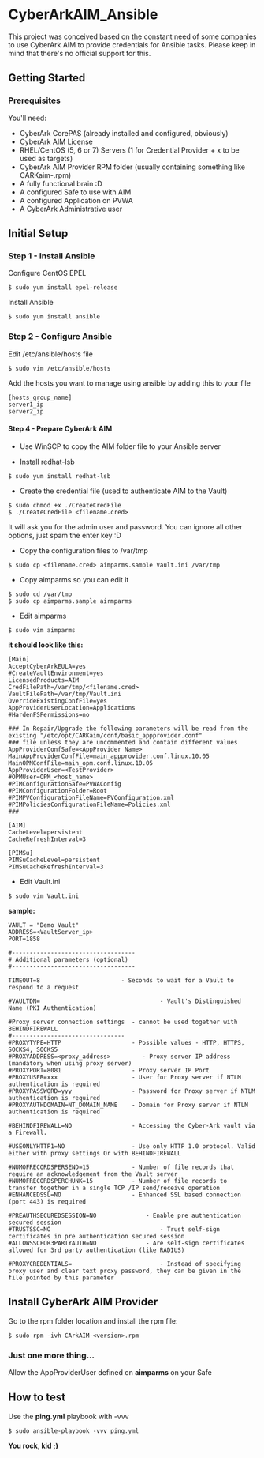 # CyberArkAIM_Ansible
This project was conceived based on the constant need of some companies to use CyberArk AIM to provide credentials for Ansible tasks.
Please keep in mind that there's no official support for this.

## Getting Started

### Prerequisites
You'll need:

- CyberArk CorePAS (already installed and configured, obviously)
- CyberArk AIM License
- RHEL/CentOS (5, 6 or 7) Servers (1 for Credential Provider + x to be used as targets)
- CyberArk AIM Provider RPM folder (usually containing something like CARKaim-<version>.rpm)
- A fully functional brain :D
- A configured Safe to use with AIM
- A configured Application on PVWA
- A CyberArk Administrative user


## Initial Setup

### Step 1 - Install Ansible

Configure CentOS EPEL
```
$ sudo yum install epel-release
```

Install Ansible
```
$ sudo yum install ansible
```

### Step 2 - Configure Ansible

Edit /etc/ansible/hosts file
```
$ sudo vim /etc/ansible/hosts
```

Add the hosts you want to manage using ansible by adding this to your file
```
[hosts_group_name]
server1_ip
server2_ip
```

#### Step 4 - Prepare CyberArk AIM
- Use WinSCP to copy the AIM folder file to your Ansible server

- Install redhat-lsb
```
$ sudo yum install redhat-lsb
```
- Create the credential file (used to authenticate AIM to the Vault)
```
$ sudo chmod +x ./CreateCredFile
$ ./CreateCredFile <filename.cred>
```
It will ask you for the admin user and password. You can ignore all other options, just spam the enter key :D

- Copy the configuration files to /var/tmp
```
$ sudo cp <filename.cred> aimparms.sample Vault.ini /var/tmp
```

- Copy aimparms so you can edit it
```
$ sudo cd /var/tmp
$ sudo cp aimparms.sample airmparms
```

- Edit aimparms
```
$ sudo vim aimparms
```
**it should look like this:**
```
[Main]
AcceptCyberArkEULA=yes
#CreateVaultEnvironment=yes
LicensedProducts=AIM
CredFilePath=/var/tmp/<filename.cred>
VaultFilePath=/var/tmp/Vault.ini
OverrideExistingConfFile=yes
AppProviderUserLocation=Applications
#HardenFSPermissions=no

### In Repair/Upgrade the following parameters will be read from the existing "/etc/opt/CARKaim/conf/basic_appprovider.conf"
### file unless they are uncommented and contain different values
AppProviderConfSafe=<AppProvider Name>
MainAppProviderConfFile=main_appprovider.conf.linux.10.05
MainOPMConfFile=main_opm.conf.linux.10.05
AppProviderUser=<TestProvider>
#OPMUser=OPM_<host_name>
#PIMConfigurationSafe=PVWAConfig
#PIMConfigurationFolder=Root
#PIMPVConfigurationFileName=PVConfiguration.xml
#PIMPoliciesConfigurationFileName=Policies.xml
###

[AIM]
CacheLevel=persistent
CacheRefreshInterval=3

[PIMSu]
PIMSuCacheLevel=persistent
PIMSuCacheRefreshInterval=3
```

- Edit Vault.ini
```
$ sudo vim Vault.ini
```
**sample:**
```
VAULT = "Demo Vault"
ADDRESS=<VaultServer_ip>
PORT=1858

#-----------------------------------
# Additional parameters (optional)
#-----------------------------------

TIMEOUT=8                       - Seconds to wait for a Vault to respond to a request

#VAULTDN=                                  - Vault's Distinguished Name (PKI Authentication)

#Proxy server connection settings  - cannot be used together with BEHINDFIREWALL
#--------------------------------
#PROXYTYPE=HTTP                    - Possible values - HTTP, HTTPS, SOCKS4, SOCKS5
#PROXYADDRESS=<proxy_address>         - Proxy server IP address (mandatory when using proxy server)
#PROXYPORT=8081                    - Proxy server IP Port
#PROXYUSER=xxx                     - User for Proxy server if NTLM authentication is required
#PROXYPASSWORD=yyy                 - Password for Proxy server if NTLM authentication is required
#PROXYAUTHDOMAIN=NT_DOMAIN_NAME    - Domain for Proxy server if NTLM authentication is required

#BEHINDFIREWALL=NO                 - Accessing the Cyber-Ark vault via a Firewall.

#USEONLYHTTP1=NO                   - Use only HTTP 1.0 protocol. Valid either with proxy settings Or with BEHINDFIREWALL

#NUMOFRECORDSPERSEND=15            - Number of file records that require an acknowledgement from the Vault server
#NUMOFRECORDSPERCHUNK=15           - Number of file records to transfer together in a single TCP /IP send/receive operation
#ENHANCEDSSL=NO                    - Enhanced SSL based connection (port 443) is required

#PREAUTHSECUREDSESSION=NO              - Enable pre authentication secured session
#TRUSTSSC=NO                               - Trust self-sign certificates in pre authentication secured session
#ALLOWSSCFOR3PARTYAUTH=NO              - Are self-sign certificates allowed for 3rd party authentication (like RADIUS)

#PROXYCREDENTIALS=                         - Instead of specifying proxy user and clear text proxy password, they can be given in the file pointed by this parameter
```

## Install CyberArk AIM Provider
Go to the rpm folder location and install the rpm file:
```
$ sudo rpm -ivh CArkAIM-<version>.rpm
```

### Just one more thing... 
Allow the AppProviderUser defined on **aimparms** on your Safe

## How to test
Use the **ping.yml** playbook with -vvv
```
$ sudo ansible-playbook -vvv ping.yml
```

**You rock, kid ;)**

